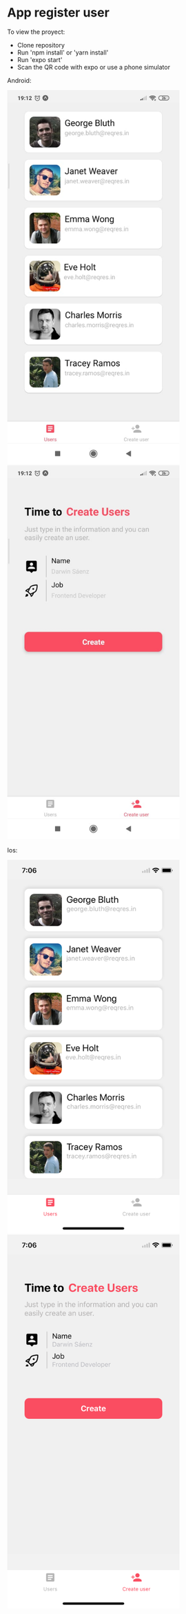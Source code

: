 # App register user

To view the proyect:
- Clone repository
- Run 'npm install' or 'yarn install'
- Run 'expo start'
- Scan the QR code with expo or use a phone simulator

Android:

<img src="sources/listAndroid.jpeg" width="400"> <img src="sources/createAndroid.jpeg" width="400">

Ios:

<img src="sources/listIos.png" width="400"> <img src="sources/createIos.png" width="400">
